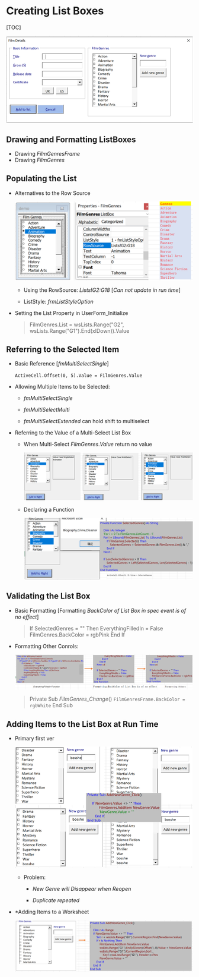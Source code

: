 # Creating List Boxes

[TOC]

![Listbox](../images/Listbox.PNG)

## Drawing and Formatting ListBoxes

- Drawing *FilmGenresFrame* 
- Drawing *FilmGenres*

## Populating the List

- Alternatives to the Row Source

  ![lstdmo](../images/lstdmo.PNG)

  - Using the RowSource: *Lists!G2:G18* [*Can not update in run time*]


  - ListStyle: *frmListStyleOption*


- Setting the List Property in UserForm_Initialize

  > FilmGenres.List = wsLists.Range("G2", wsLists.Range("G1").End(xlDown)).Value
## Referring to the Selected Item

- Basic Reference [*fmMultiSelectSingle*]

  `ActiveCell.Offset(0, 5).Value = FilmGenres.Value`

- Allowing Multiple Items to be Selected: 

  - *fmMultiSelectSingle*

  - *fmMultiSelectMulti*

  - *fmMultiSelectExtended* can hold shift to multiselect

- Referring to the Value of a Multi-Select List Box

  - When Multi-Select *FilmGenres*.*Value* return no value

    ![genremulti](../images/genremulti.PNG)

  - Declaring a Function
  
    ![genfn](../images/genfn.PNG)
  

## Validating the List Box

- Basic Formatting [Formatting *BackColor of List Box in spec event is of no effect*]

  > If SelectedGenres = "" Then
  >         EverythingFilledIn = False
  >         FilmGenres.BackColor = rgbPink
  >     End If

- Formatting Other Conrols:

  ![lsfor](../images/lsfor.PNG)
  
  > Private Sub *FilmGenres_Change*()
  >     `FilmGenresFrame.BackColor = rgbWhite`
  > End Sub

## Adding Items to the List Box at Run Time

- Primary first ver

  ![genupd](../images/genupd.PNG)

  
  
  - Problem:
  
    - *New Genre will Disappear when Reopen*
  
    - *Duplicate repeated*
  
- *Adding Items to a Worksheet

  ![addnewgre](../images/addnewgre.PNG)
